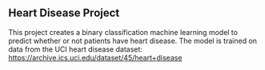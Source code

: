 ## Heart Disease Project

This project creates a binary classification machine learning model to predict whether or not patients have heart disease.  The model is trained on data from the UCI heart disease dataset: https://archive.ics.uci.edu/dataset/45/heart+disease
